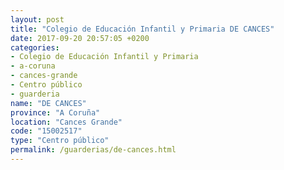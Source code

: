 ```yaml
---
layout: post
title: "Colegio de Educación Infantil y Primaria DE CANCES"
date: 2017-09-20 20:57:05 +0200
categories:
- Colegio de Educación Infantil y Primaria
- a-coruna
- cances-grande
- Centro público
- guarderia
name: "DE CANCES"
province: "A Coruña"
location: "Cances Grande"
code: "15002517"
type: "Centro público"
permalink: /guarderias/de-cances.html
---
```

